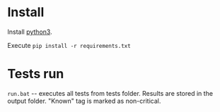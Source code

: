 # Install

Install [python3](https://www.python.org/).

Execute `pip install -r requirements.txt`

# Tests run

`run.bat` -- executes all tests from tests folder. 
Results are stored in the output folder. 
"Known" tag is marked as non-critical.
